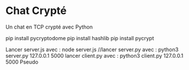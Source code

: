 # Chat Crypté
Un chat en TCP crypté avec Python

pip install pycryptodome
pip install hashlib
pip install pycrypt

Lancer server.js avec : node server.js
//lancer server.py avec : python3 server.py 127.0.0.1 5000
lancer client.py avec : python3 client.py 127.0.0.1 5000 Pseudo

